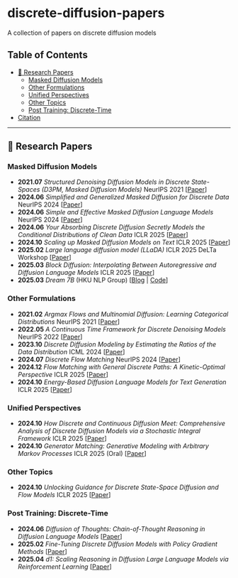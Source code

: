 # discrete-diffusion-papers
A collection of papers on discrete diffusion models

## Table of Contents

- [📑 Research Papers](#-research-papers)
  - [Masked Diffusion Models](#masked-diffusion-models)
  - [Other Formulations](#other-formulations)
  - [Unified Perspectives](#unified-perspectives)
  - [Other Topics](#other-topics)
  - [Post Training: Discrete-Time](#post-training-discrete-time)
- [Citation](#citation)

---

## 📑 Research Papers

### Masked Diffusion Models

- **2021.07** *Structured Denoising Diffusion Models in Discrete State-Spaces (D3PM, Masked Diffusion Models)* NeurIPS 2021 [[Paper](https://arxiv.org/abs/2107.03006)]
- **2024.06** *Simplified and Generalized Masked Diffusion for Discrete Data* NeurIPS 2024 [[Paper](https://arxiv.org/abs/2406.04329)]
- **2024.06** *Simple and Effective Masked Diffusion Language Models* NeurIPS 2024 [[Paper](https://arxiv.org/abs/2406.07524)]
- **2024.06** *Your Absorbing Discrete Diffusion Secretly Models the Conditional Distributions of Clean Data* ICLR 2025 [[Paper](https://arxiv.org/abs/2406.03736)]
- **2024.10** *Scaling up Masked Diffusion Models on Text* ICLR 2025 [[Paper](https://arxiv.org/abs/2410.18514)]
- **2025.02** *Large language diffusion model (LLaDA)* ICLR 2025 DeLTa Workshop [[Paper](https://arxiv.org/abs/2502.09992)]
- **2025.03** *Block Diffusion: Interpolating Between Autoregressive and Diffusion Language Models* ICLR 2025 [[Paper](https://arxiv.org/abs/2503.09573)]
- **2025.03** *Dream 7B* (HKU NLP Group) [[Blog](https://hkunlp.github.io/blog/2025/dream/) | [Code](https://github.com/HKUNLP/Dream)]

### Other Formulations

- **2021.02** *Argmax Flows and Multinomial Diffusion: Learning Categorical Distributions* NeurIPS 2021 [[Paper](https://arxiv.org/abs/2102.05379)]
- **2022.05** *A Continuous Time Framework for Discrete Denoising Models* NeurIPS 2022 [[Paper](https://arxiv.org/abs/2205.14987)]
- **2023.10** *Discrete Diffusion Modeling by Estimating the Ratios of the Data Distribution* ICML 2024 [[Paper](https://arxiv.org/abs/2310.16834)]
- **2024.07** *Discrete Flow Matching* NeurIPS 2024 [[Paper](https://arxiv.org/abs/2407.12345)]
- **2024.12** *Flow Matching with General Discrete Paths: A Kinetic-Optimal Perspective* ICLR 2025 [[Paper](https://arxiv.org/abs/2412.06789)]
- **2024.10** *Energy-Based Diffusion Language Models for Text Generation* ICLR 2025 [[Paper](https://arxiv.org/abs/2410.09876)]

### Unified Perspectives

- **2024.10** *How Discrete and Continuous Diffusion Meet: Comprehensive Analysis of Discrete Diffusion Models via a Stochastic Integral Framework* ICLR 2025 [[Paper](https://arxiv.org/abs/2410.11223)]
- **2024.10** *Generator Matching: Generative Modeling with Arbitrary Markov Processes* ICLR 2025 (Oral) [[Paper](https://arxiv.org/abs/2410.12789)]

### Other Topics

- **2024.10** *Unlocking Guidance for Discrete State-Space Diffusion and Flow Models* ICLR 2025 [[Paper](https://arxiv.org/abs/2410.13579)]

### Post Training: Discrete-Time

- **2024.06** *Diffusion of Thoughts: Chain-of-Thought Reasoning in Diffusion Language Models* [[Paper](https://arxiv.org/abs/2406.01347)]
- **2025.02** *Fine-Tuning Discrete Diffusion Models with Policy Gradient Methods* [[Paper](https://arxiv.org/abs/2502.01384)]
- **2025.04** *d1: Scaling Reasoning in Diffusion Large Language Models via Reinforcement Learning* [[Paper](https://arxiv.org/abs/2504.12216)]

